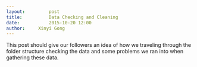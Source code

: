 ```yaml
---
layout:     	post
title:      	Data Checking and Cleaning
date:       	2015-10-20 12:00
author:     Xinyi Gong
---
```


This post should give our followers an idea of how we traveling through the folder structure checking the data and some problems we ran into when gathering these data.